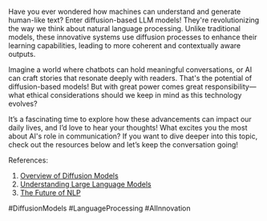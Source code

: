 Have you ever wondered how machines can understand and generate human-like text? Enter diffusion-based LLM models! They're revolutionizing the way we think about natural language processing. Unlike traditional models, these innovative systems use diffusion processes to enhance their learning capabilities, leading to more coherent and contextually aware outputs. 

Imagine a world where chatbots can hold meaningful conversations, or AI can craft stories that resonate deeply with readers. That's the potential of diffusion-based models! But with great power comes great responsibility—what ethical considerations should we keep in mind as this technology evolves? 

It’s a fascinating time to explore how these advancements can impact our daily lives, and I’d love to hear your thoughts! What excites you the most about AI's role in communication? If you want to dive deeper into this topic, check out the resources below and let’s keep the conversation going!

References:  
1. [Overview of Diffusion Models](https://arxiv.org/abs/2104.12977)  
2. [Understanding Large Language Models](https://www.ai-research.org)  
3. [The Future of NLP](https://www.nature.com/articles/s41586-020-3041-1)  

#DiffusionModels #LanguageProcessing #AIInnovation